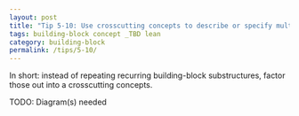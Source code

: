 ```yaml
---
layout: post
title: "Tip 5-10: Use crosscutting concepts to describe or specify multiple building blocks!"
tags: building-block concept _TBD lean
category: building-block
permalink: /tips/5-10/
---
```


In short: instead of repeating recurring building-block substructures,
factor those out into a crosscutting concepts.

TODO: Diagram(s) needed
